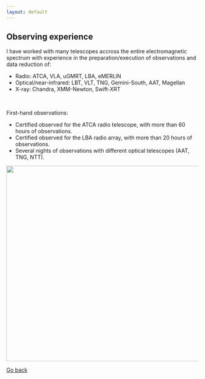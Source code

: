 ```yaml
---
layout: default
---
```


## Observing experience
I have worked with many telescopes accross the entire electromagnetic spectrum with experience in the preparation/execution of observations and data reduction of:
- Radio: ATCA, VLA, uGMRT, LBA, eMERLIN
- Optical/near-infrared: LBT, VLT, TNG, Gemini-South, AAT, Magellan
- X-ray: Chandra, XMM-Newton, Swift-XRT

&nbsp;

First-hand observations:
- Certified observed for the ATCA radio telescope, with more than 60 hours of observations.
- Certified observed for the LBA radio array, with more than 20 hours of observations.
- Several nights of observations with different optical telescopes (AAT, TNG, NTT).


<!--  ![screenshot](images/Photo_Luca.jpg) -->
<img src="images/io_telescopes.png" width="512"/>

[Go back](./)
